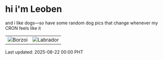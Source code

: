 # hi i'm Leoben

and i like dogs—so have some random dog pics that change whenever my CRON feels like it

|  |  |
|--------|----------|
| ![Borzoi](https://random-dog-vercel.vercel.app/api/random-borzoi?v=1755792017) | ![Labrador](https://random-dog-vercel.vercel.app/api/random-labrador?v=1755792017) |

Last updated: 2025-08-22 00:00 PHT

